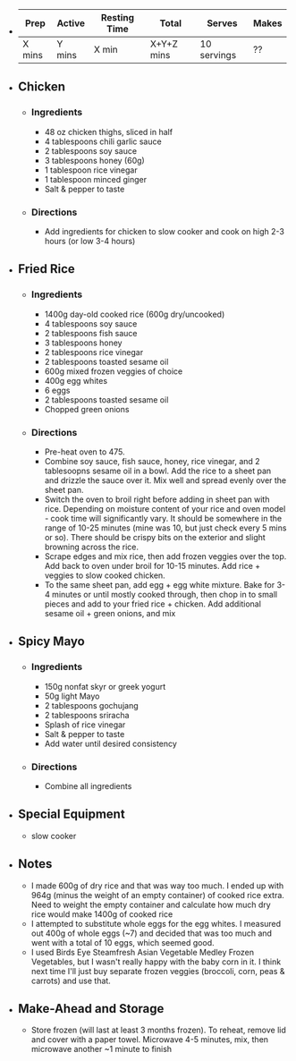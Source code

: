 - | Prep | Active | Resting Time | Total | Serves | Makes |
  | --- | --- | --- | --- | --- | --- |
  | X mins | Y mins | X min | X+Y+Z mins | 10 servings | ?? |
- ## Chicken
	- ### Ingredients
		- 48 oz chicken thighs, sliced in half
		- 4 tablespoons chili garlic sauce
		- 2 tablespoons soy sauce
		- 3 tablespoons honey (60g)
		- 1 tablespoon rice vinegar
		- 1 tablespoon minced ginger
		- Salt & pepper to taste
	- ### Directions
		- Add ingredients for chicken to slow cooker and cook on high 2-3 hours (or low 3-4 hours)
- ## Fried Rice
	- ### Ingredients
		- 1400g day-old cooked rice (600g dry/uncooked)
		- 4 tablespoons soy sauce
		- 2 tablespoons fish sauce
		- 3 tablespoons honey
		- 2 tablespoons rice vinegar
		- 2 tablespoons toasted sesame oil
		- 600g mixed frozen veggies of choice
		- 400g egg whites
		- 6 eggs
		- 2 tablespoons toasted sesame oil
		- Chopped green onions
	- ### Directions
		- Pre-heat oven to 475.
		- Combine soy sauce, fish sauce, honey, rice vinegar, and 2 tablesoopns sesame oil in a bowl. Add the rice to a sheet pan and drizzle the sauce over it. Mix well and spread evenly over the sheet pan.
		- Switch the oven to broil right before adding in sheet pan with rice. Depending on moisture content of your rice and oven model - cook time will significantly vary. It should be somewhere in the range of 10-25 minutes (mine was 10, but just check every 5 mins or so). There should be crispy bits on the exterior and slight browning across the rice.
		- Scrape edges and mix rice, then add frozen veggies over the top. Add back to oven under broil for 10-15 minutes. Add rice + veggies to slow cooked chicken.
		- To the same sheet pan, add egg + egg white mixture. Bake for 3-4 minutes or until mostly cooked through, then chop in to small pieces and add to your fried rice + chicken. Add additional sesame oil + green onions, and mix
- ## Spicy Mayo
	- ### Ingredients
		- 150g nonfat skyr or greek yogurt
		- 50g light Mayo
		- 2 tablespoons gochujang
		- 2 tablespoons sriracha
		- Splash of rice vinegar
		- Salt & pepper to taste
		- Add water until desired consistency
	- ### Directions
		- Combine all ingredients
- ## Special Equipment
	- slow cooker
- ## Notes
	- I made 600g of dry rice and that was way too much. I ended up with 964g (minus the weight of an empty container) of cooked rice extra. Need to weight the empty container and calculate how much dry rice would make 1400g of cooked rice
	- I attempted to substitute whole eggs for the egg whites. I measured out 400g of whole eggs (~7) and decided that was too much and went with a total of 10 eggs, which seemed good.
	- I used Birds Eye Steamfresh Asian Vegetable Medley Frozen Vegetables, but I wasn't really happy with the baby corn in it. I think next time I'll just buy separate frozen veggies (broccoli, corn, peas & carrots) and use that.
- ## Make-Ahead and Storage
	- Store frozen (will last at least 3 months frozen). To reheat, remove lid and cover with a paper towel. Microwave 4-5 minutes, mix, then microwave another ~1 minute to finish